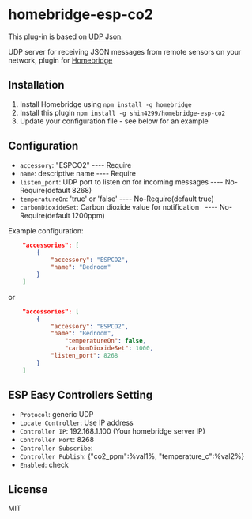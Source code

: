 # homebridge-esp-co2
This plug-in is based on [UDP Json](https://github.com/rxseger/homebridge-udp-json).

UDP server for receiving JSON messages from remote sensors on your network,
plugin for [Homebridge](https://github.com/nfarina/homebridge)

## Installation
1.	Install Homebridge using `npm install -g homebridge`
2.	Install this plugin `npm install -g shin4299/homebridge-esp-co2`
3.	Update your configuration file - see below for an example

## Configuration
* `accessory`: "ESPCO2"  ---- Require
* `name`: descriptive name  ---- Require
* `listen_port`: UDP port to listen on for incoming messages   ---- No-Require(default 8268)
* `temperatureOn`: 'true' or 'false'   ---- No-Require(default true)
* `carbonDioxideSet`: Carbon dioxide value for notification   ---- No-Require(default 1200ppm)

Example configuration:
```json
    "accessories": [
        {
            "accessory": "ESPCO2",
            "name": "Bedroom"
        }
    ]
```
or

```json
    "accessories": [
        {
            "accessory": "ESPCO2",
            "name": "Bedroom",
       			"temperatureOn": false,
      			"carbonDioxideSet": 1000,
            "listen_port": 8268
        }
    ]
```


## ESP Easy Controllers Setting
* `Protocol`: generic UDP
* `Locate Controller`: Use IP address
* `Controller IP`: 192.168.1.100 (Your homebridge server IP)
* `Controller Port`: 8268
* `Controller Subscribe`: 
* `Controller Publish`:	{"co2_ppm":%val1%, "temperature_c":%val2%}
* `Enabled`: check

## License

MIT
